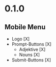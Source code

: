 # 0.1.0

## Mobile Menu

- Logo [X]
- Prompt-Buttons [X]
  - Adjektive [X]
  - Nouns [X]
- Submit-Buttons [X]
